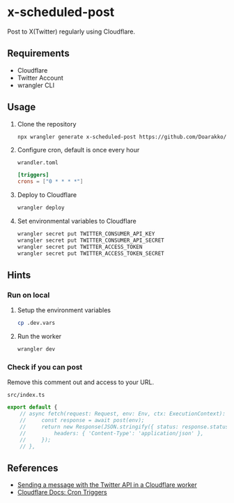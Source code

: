# x-scheduled-post

Post to X(Twitter) regularly using Cloudflare.

## Requirements

- Cloudflare
- Twitter Account
- wrangler CLI

## Usage

1. Clone the repository

   ```bash
   npx wrangler generate x-scheduled-post https://github.com/Doarakko/x-scheduled-post
   ```

1. Configure cron, default is once every hour

   `wrandler.toml`

   ```toml
   [triggers]
   crons = ["0 * * * *"]
   ```

1. Deploy to Cloudflare

   ```bash
   wrangler deploy
   ```

1. Set environmental variables to Cloudflare

   ```bash
   wrangler secret put TWITTER_CONSUMER_API_KEY
   wrangler secret put TWITTER_CONSUMER_API_SECRET
   wrangler secret put TWITTER_ACCESS_TOKEN
   wrangler secret put TWITTER_ACCESS_TOKEN_SECRET
   ```

## Hints

### Run on local

1. Setup the environment variables

   ```bash
   cp .dev.vars
   ```

1. Run the worker

   ```bash
   wrangler dev
   ```

### Check if you can post

Remove this comment out and access to your URL.

`src/index.ts`

```typescript
export default {
    // async fetch(request: Request, env: Env, ctx: ExecutionContext): Promise<Response> {
    //     const response = await post(env);
    //     return new Response(JSON.stringify({ status: response.status, message: response.statusText }), {
    //         headers: { 'Content-Type': 'application/json' },
    //     });
    // },

```

## References

- [Sending a message with the Twitter API in a Cloudflare worker](https://www.leopradel.com/blog/use-twitter-api-clouflare-worker)
- [Cloudflare Docs: Cron Triggers](https://developers.cloudflare.com/workers/configuration/cron-triggers/)
